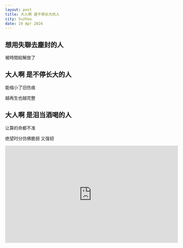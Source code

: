 ```yaml
---
layout: post
title: 大人啊 是不停长大的人
city: Suzhou
date: 19 Apr 2024
---
```


## 想用失聯去塵封的人

被時間給解放了

## 大人啊 是不停长大的人

能缩小了旧伤痕

越再生也越完整

## 大人啊 是泪当酒喝的人

让算的命都不准

绝望时分仿佛脆弱 又强韧

<iframe width="560" height="315" src="https://www.youtube.com/embed/Lh_pbcAxhhU?si=h24KOWzmaE4mMzmF" title="YouTube video player" frameborder="0" allow="accelerometer; autoplay; clipboard-write; encrypted-media; gyroscope; picture-in-picture; web-share" referrerpolicy="strict-origin-when-cross-origin" allowfullscreen></iframe>
